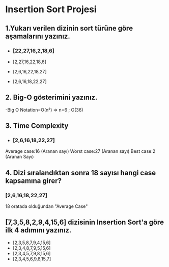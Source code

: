 # Insertion Sort Projesi

## 1.Yukarı verilen dizinin sort türüne göre aşamalarını yazınız.

- ### [22,27,16,2,18,6]

- [2,27,16,22,18,6]
- [2,6,16,22,18,27]
- [2,6,16,18,22,27]


## 2. Big-O gösterimini yazınız.

-Big O Notation=O(n²) => n=6 ; O(36)

## 3. Time Complexity

* ### [2,6,16,18,22,27]
Average case:16 (Aranan sayı)
Worst case:27 (Aranan sayı)
Best case:2 (Aranan Sayı)

## 4. Dizi sıralandıktan sonra 18 sayısı hangi case kapsamına girer?

### [2,6,16,18,22,27]

18 oratada olduğundan "Average Case"

## [7,3,5,8,2,9,4,15,6] dizisinin Insertion Sort'a göre ilk 4 adımını yazınız.

- [2,3,5,8,7,9,4,15,6]
- [2,3,4,8,7,9,5,15,6]
- [2,3,4,5,7,9,8,15,6]
- [2,3,4,5,6,9,8,15,7]